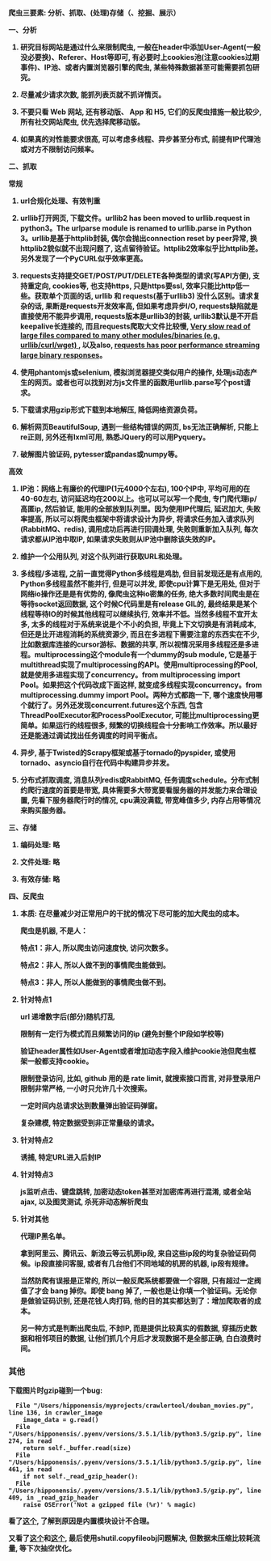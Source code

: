 
<b>爬虫三要素: 分析、抓取、(处理)存储（、挖掘、展示）

一、分析

1. 研究目标网站是通过什么来限制爬虫, 一般在header中添加User-Agent(一般没必要换)、Referer、Host等即可, 有必要时上cookies池(注意cookies过期事件)、IP池、或者内置浏览器引擎的爬虫, 某些特殊数据甚至可能需要抓包研究。

2. 尽量减少请求次数, 能抓列表页就不抓详情页。

3. 不要只看 Web 网站, 还有移动版、 App 和 H5, 它们的反爬虫措施一般比较少, 所有社交网站爬虫, 优先选择爬移动版。

4. 如果真的对性能要求很高, 可以考虑多线程、异步甚至分布式, 前提有IP代理池或对方不限制访问频率。


二、抓取

常规

1. url合规化处理、有效判重

2. urllib打开网页, 下载文件。urllib2 has been moved to urllib.request in python3。The urlparse module is renamed to urllib.parse in Python 3。urllib是基于httplib封装, 偶尔会抛出connection reset by peer异常, 换httplib2貌似就不出现问题了, 这点留待验证。httplib2效率似乎比httplib差。另外发现了一个PyCURL似乎效率更高。

3. requests支持提交GET/POST/PUT/DELETE各种类型的请求(写API方便), 支持重定向, cookies等, 也支持https, 只是https要ssl, 效率只能比http低一些。获取单个页面的话, urllib 和 requests(基于urllib3) 没什么区别。请求复杂的话, 果断是requests开发效率高, 但如果考虑异步I/O, requests缺陷就是直接使用不能异步调用, requests版本是urllib3的封装, urllib3默认是不开启keepalive长连接的, 而且requests爬取大文件比较慢, [Very slow read of large files compared to many other modules/binaries (e.g. urllib/curl/wget) ](https://github.com/kennethreitz/requests/issues/2745), 以及also, [requests has poor performance streaming large binary responses](https://github.com/kennethreitz/requests/issues/2371)。

4. 使用phantomjs或selenium, 模拟浏览器提交类似用户的操作, 处理js动态产生的网页。或者也可以找到对方js文件里的函数用urllib.parse写个post请求。

5. 下载请求用gzip形式下载到本地解压, 降低网络资源负荷。

6. 解析网页BeautifulSoup, 遇到一些结构错误的网页, bs无法正确解析, 只能上re正则, 另外还有lxml可用, 熟悉JQuery的可以用Pyquery。

7. 破解图片验证码, pytesser或pandas或numpy等。


高效

1. IP池：网络上有廉价的代理IP(1元4000个左右), 100个IP中, 平均可用的在40-60左右, 访问延迟均在200以上。也可以可以写一个爬虫, 专门爬代理ip/高匿ip, 然后验证, 能用的全部放到队列里。因为使用IP代理后, 延迟加大, 失败率提高, 所以可以将爬虫框架中将请求设计为异步, 将请求任务加入请求队列(RabbitMQ、redis), 调用成功后再进行回调处理, 失败则重新加入队列, 每次请求都从IP池中取IP, 如果请求失败则从IP池中删除该失效的IP。

2. 维护一个公用队列, 对这个队列进行获取URL和处理。

3. 多线程/多进程, 之前一直觉得Python多线程是鸡肋, 但目前发现还是有点用的, Python多线程虽然不能并行, 但是可以并发, 即使cpu计算下是无用处, 但对于网络io操作还是是有优势的, 像爬虫这种io密集的任务, 绝大多数时间爬虫是在等待socket返回数据, 这个时候C代码里是有release GIL的, 最终结果是某个线程等待IO的时候其他线程可以继续执行, 效率并不低。当然多线程不宜开太多, 太多的线程对于系统来说是个不小的负担, 毕竟上下文切换是有消耗成本, 但还是比开进程消耗的系统资源少, 而且在多进程下需要注意的东西实在不少, 比如数据库连接的cursor游标、数据的共享, 所以视情况采用多线程还是多进程。multiprocessing这个module有一个dummy的sub module, 它是基于multithread实现了multiprocessing的API。使用multiprocessing的Pool, 就是使用多进程实现了concurrency。from multiprocessing import Pool。如果把这个代码改成下面这样, 就变成多线程实现concurrency。from multiprocessing.dummy import Pool。两种方式都跑一下, 哪个速度快用哪个就行了。另外还发现concurrent.futures这个东西, 包含ThreadPoolExecutor和ProcessPoolExecutor, 可能比multiprocessing更简单。如果运行的线程很多, 频繁的切换线程会十分影响工作效率。所以最好还是能通过调试找出任务调度的时间平衡点。

4. 异步, 基于Twisted的Scrapy框架或基于tornado的pyspider, 或使用tornado、asyncio自行在代码中构建异步并发。

5. 分布式抓取调度, 消息队列redis或RabbitMQ, 任务调度schedule。分布式制约爬行速度的首要是带宽, 具体需要多大带宽要看服务器的并发能力来合理设置, 先看下服务器爬行时的情况, cpu满没满载, 带宽峰值多少, 内存占用等情况来购买服务器。


三、存储

1. 编码处理: 略

2. 文件处理: 略

3. 有效存储: 略


四、反爬虫

1. 本质: 在尽量减少对正常用户的干扰的情况下尽可能的加大爬虫的成本。

    爬虫是机器, 不是人：

    特点1：非人, 所以爬虫访问速度快, 访问次数多。

    特点2：非人, 所以人做不到的事情爬虫能做到。
    
    特点3：非人, 所以人能做到的事情爬虫做不到。


2. 针对特点1

    url  递增数字后(部分)随机打乱

    限制有一定行为模式而且频繁访问的ip (避免封整个IP段如学校等)

    验证header属性如User-Agent或者增加动态字段入维护cookie池但爬虫框架一般都支持cookie。

    限制登录访问, 比如, github 用的是 rate limit, 就搜索接口而言, 对非登录用户限制非常严格, 一小时只允许几十次搜索。

    一定时间内总请求达到数量弹出验证码弹窗。

    复杂建模, 特定数据受到非正常量级的请求。



3. 针对特点2

    诱捕, 特定URL进入后封IP


4. 针对特点3

    js监听点击、键盘跳转, 加密动态token甚至对加密库再进行混淆, 或者全站ajax, 以及图灵测试, 杀死非动态解析爬虫


5. 针对其他

    代理IP黑名单。

    拿到阿里云、腾讯云、新浪云等云机房ip段, 来自这些ip段的均复杂验证码伺候。ip段直接问客服, 或者有几台他们不同地域的机房的机器, ip段有规律。

    当然防爬有误报是正常的, 所以一般反爬系统都要做一个容限, 只有超过一定阀值了才会 bang 掉你。即使 bang 掉了, 一般也是让你填一个验证码。无论你是做验证码识别, 还是花钱人肉打码, 他的目的其实都达到了：增加爬取者的成本。

    另一种方式是判断出爬虫后, 不封IP, 而是提供比较真实的假数据, 穿插历史数据和相邻项目的数据, 让他们抓几个月后才发现数据不是全部正确, 白白浪费时间。


### 其他

下载图片时gzip碰到一个bug:

      File "/Users/hipponensis/myprojects/crawlertool/douban_movies.py", line 136, in crawler_image
        image_data = g.read()
      File "/Users/hipponensis/.pyenv/versions/3.5.1/lib/python3.5/gzip.py", line 274, in read
        return self._buffer.read(size)
      File "/Users/hipponensis/.pyenv/versions/3.5.1/lib/python3.5/gzip.py", line 461, in read
        if not self._read_gzip_header():
      File "/Users/hipponensis/.pyenv/versions/3.5.1/lib/python3.5/gzip.py", line 409, in _read_gzip_header
        raise OSError('Not a gzipped file (%r)' % magic)

看了[这个](http://stackoverflow.com/questions/4928560/how-can-i-work-with-gzip-files-which-contain-extra-data), 了解到原因是内置模块设计不合理。

又看了[这个](http://stackoverflow.com/questions/13137817/how-to-download-image-using-requests)和[这个](http://stackoverflow.com/questions/16813267/python-gzip-refuses-to-read-uncompressed-file), 最后使用shutil.copyfileobj问题解决, 但数据未压缩比较耗流量, 等下次抽空优化。
